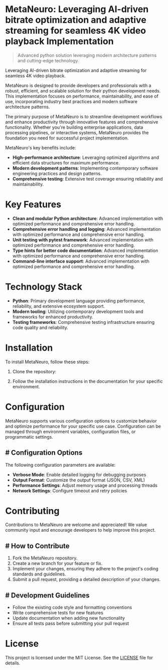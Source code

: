 <!-- fallback_MetaNeuro_20250802101723_73400 -->

# MetaNeuro: Leveraging AI-driven bitrate optimization and adaptive streaming for seamless 4K video playback Implementation
> Advanced python solution leveraging modern architecture patterns and cutting-edge technology.

Leveraging AI-driven bitrate optimization and adaptive streaming for seamless 4K video playback.

MetaNeuro is designed to provide developers and professionals with a robust, efficient, and scalable solution for their python development needs. This implementation focuses on performance, maintainability, and ease of use, incorporating industry best practices and modern software architecture patterns.

The primary purpose of MetaNeuro is to streamline development workflows and enhance productivity through innovative features and comprehensive functionality. Whether you're building enterprise applications, data processing pipelines, or interactive systems, MetaNeuro provides the foundation you need for successful project implementation.

MetaNeuro's key benefits include:

* **High-performance architecture**: Leveraging optimized algorithms and efficient data structures for maximum performance.
* **Modern development patterns**: Implementing contemporary software engineering practices and design patterns.
* **Comprehensive testing**: Extensive test coverage ensuring reliability and maintainability.

# Key Features

* **Clean and modular Python architecture**: Advanced implementation with optimized performance and comprehensive error handling.
* **Comprehensive error handling and logging**: Advanced implementation with optimized performance and comprehensive error handling.
* **Unit testing with pytest framework**: Advanced implementation with optimized performance and comprehensive error handling.
* **Type hints for better code documentation**: Advanced implementation with optimized performance and comprehensive error handling.
* **Command-line interface support**: Advanced implementation with optimized performance and comprehensive error handling.

# Technology Stack

* **Python**: Primary development language providing performance, reliability, and extensive ecosystem support.
* **Modern tooling**: Utilizing contemporary development tools and frameworks for enhanced productivity.
* **Testing frameworks**: Comprehensive testing infrastructure ensuring code quality and reliability.

# Installation

To install MetaNeuro, follow these steps:

1. Clone the repository:


2. Follow the installation instructions in the documentation for your specific environment.

# Configuration

MetaNeuro supports various configuration options to customize behavior and optimize performance for your specific use case. Configuration can be managed through environment variables, configuration files, or programmatic settings.

## # Configuration Options

The following configuration parameters are available:

* **Verbose Mode**: Enable detailed logging for debugging purposes
* **Output Format**: Customize the output format (JSON, CSV, XML)
* **Performance Settings**: Adjust memory usage and processing threads
* **Network Settings**: Configure timeout and retry policies

# Contributing

Contributions to MetaNeuro are welcome and appreciated! We value community input and encourage developers to help improve this project.

## # How to Contribute

1. Fork the MetaNeuro repository.
2. Create a new branch for your feature or fix.
3. Implement your changes, ensuring they adhere to the project's coding standards and guidelines.
4. Submit a pull request, providing a detailed description of your changes.

## # Development Guidelines

* Follow the existing code style and formatting conventions
* Write comprehensive tests for new features
* Update documentation when adding new functionality
* Ensure all tests pass before submitting your pull request

# License

This project is licensed under the MIT License. See the [LICENSE](https://github.com/Muramatsuu/MetaNeuro/blob/main/LICENSE) file for details.
